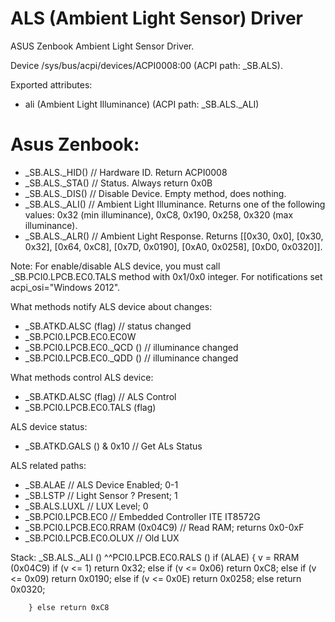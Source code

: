 ALS (Ambient Light Sensor) Driver
===

ASUS Zenbook Ambient Light Sensor Driver.

Device /sys/bus/acpi/devices/ACPI0008:00 (ACPI path: \_SB.ALS). 

Exported attributes:
- ali (Ambient Light Illuminance) (ACPI path: \_SB.ALS._ALI)


Asus Zenbook:
==
- \_SB.ALS._HID() // Hardware ID. Return ACPI0008
- \_SB.ALS._STA() // Status. Always return 0x0B
- \_SB.ALS._DIS() // Disable Device. Empty method, does nothing.
- \_SB.ALS._ALI() // Ambient Light Illuminance. Returns one of the following values: 0x32 (min illuminance), 0xC8, 0x190, 0x258, 0x320 (max illuminance).
- \_SB.ALS._ALR() // Ambient Light Response. Returns [[0x30, 0x0], [0x30, 0x32], [0x64, 0xC8], [0x7D, 0x0190], [0xA0, 0x0258], [0xD0, 0x0320]].

Note:
For enable/disable ALS device, you must call \_SB.PCI0.LPCB.EC0.TALS method with 0x1/0x0 integer.
For notifications set acpi_osi="Windows 2012".

What methods notify ALS device about changes:
- \_SB.ATKD.ALSC (flag) // status changed
- \_SB.PCI0.LPCB.EC0.EC0W 
- \_SB.PCI0.LPCB.EC0._QCD () // illuminance changed
- \_SB.PCI0.LPCB.EC0._QDD () // illuminance changed

What methods control ALS device:
- \_SB.ATKD.ALSC (flag) // ALS Control
- \_SB.PCI0.LPCB.EC0.TALS (flag)

ALS device status:
- \_SB.ATKD.GALS () & 0x10 // Get ALs Status

ALS related paths:
- \_SB.ALAE // ALS Device Enabled; 0-1
- \_SB.LSTP // Light Sensor ? Present; 1
- \_SB.ALS.LUXL // LUX Level; 0
- \_SB.PCI0.LPCB.EC0 // Embedded Controller ITE IT8572G
- \_SB.PCI0.LPCB.EC0.RRAM (0x04C9) // Read RAM; returns 0x0-0xF
- \_SB.PCI0.LPCB.EC0.OLUX // Old LUX

Stack:
\_SB.ALS._ALI ()
    ^^PCI0.LPCB.EC0.RALS ()
        if (ALAE) {
            v = RRAM (0x04C9)
            if (v <= 1) return 0x32;
            else if (v <= 0x06) return 0xC8;
            else if (v <= 0x09) return 0x0190;
            else if (v <= 0x0E) return 0x0258;
            else return 0x0320;

        } else return 0xC8
